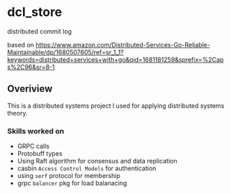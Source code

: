 # dcl_store
distributed commit log

based on https://www.amazon.com/Distributed-Services-Go-Reliable-Maintainable/dp/1680507605/ref=sr_1_1?keywords=distributed+services+with+go&qid=1681181259&sprefix=%2Caps%2C96&sr=8-1

## Overiview

This is a distributed systems project I used for applying distributed systems theory.

### Skills worked on
- GRPC calls
- Protobuff types
- Using Raft algorithm for consensus and data replication
- casbin `Access Control Models` for authentication
- using `serf` protocol for membership
- grpc `balancer` pkg for load balanacing
